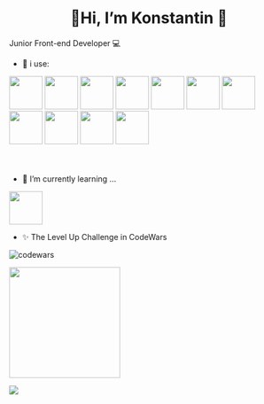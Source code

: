 <h1 align="center">👋Hi, I’m Konstantin 👋</h1>

Junior Front-end Developer 💻

- 👀 i use: 

<div style="margin-bottom: 20px;">
  <img width="60" src="https://cdn.jsdelivr.net/gh/devicons/devicon@latest/icons/html5/html5-original-wordmark.svg" />
  <img width="60" src="https://cdn.jsdelivr.net/gh/devicons/devicon@latest/icons/css3/css3-original-wordmark.svg" />
  <img width="60" src="https://cdn.jsdelivr.net/gh/devicons/devicon@latest/icons/sass/sass-original.svg" />
  <img width="60" src="https://cdn.jsdelivr.net/gh/devicons/devicon@latest/icons/git/git-original.svg" />
  <img width="60" src="https://cdn.jsdelivr.net/gh/devicons/devicon@latest/icons/javascript/javascript-original.svg" />
  <img width="60" src="https://cdn.jsdelivr.net/gh/devicons/devicon@latest/icons/typescript/typescript-original.svg" />
  <img width="60" src="https://cdn.jsdelivr.net/gh/devicons/devicon@latest/icons/vitejs/vitejs-original.svg" />
  <img width="60" src="https://cdn.jsdelivr.net/gh/devicons/devicon@latest/icons/webpack/webpack-original.svg" />
  <img width="60" src="https://cdn.jsdelivr.net/gh/devicons/devicon@latest/icons/npm/npm-original-wordmark.svg" />
  <img width="60" src="https://cdn.jsdelivr.net/gh/devicons/devicon@latest/icons/vscode/vscode-original.svg" />
  <img width="60" src="https://cdn.jsdelivr.net/gh/devicons/devicon@latest/icons/figma/figma-original.svg" />
</div>
<br>

- 🌱 I’m currently learning ...

<img width="60" src="https://cdn.jsdelivr.net/gh/devicons/devicon@latest/icons/nodejs/nodejs-original-wordmark.svg" />


- ✨ The Level Up Challenge in CodeWars


![codewars](https://www.codewars.com/users/kostik-omsk/badges/large?theme=light)


<img src="https://media3.giphy.com/media/7NoNw4pMNTvgc/giphy.gif?cid=790b76112f063f1da875d7e4088c061365ca27ecd455ba5c&rid=giphy.gif&ct=g" width="200">

![](https://github-profile-summary-cards.vercel.app/api/cards/profile-details?username=kostik-omsk&theme=nord_bright)

<!--
**kostik-omsk/kostik-omsk** is a ✨ _special_ ✨ repository because its `README.md` (this file) appears on your GitHub profile.


Here are some ideas to get you started:

- 🔭 I’m currently working on ...
- 🌱 I’m currently learning ...
- 👯 I’m looking to collaborate on ...
- 🤔 I’m looking for help with ...
- 💬 Ask me about ...
- 📫 How to reach me: ...
- 😄 Pronouns: ...
- ⚡ Fun fact: ...
-->
